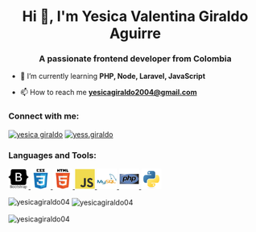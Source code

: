 <h1 align="center">Hi 👋, I'm Yesica Valentina Giraldo Aguirre</h1>
<h3 align="center">A passionate frontend developer from Colombia</h3>

- 🌱 I’m currently learning **PHP, Node, Laravel, JavaScript**

- 📫 How to reach me **yesicagiraldo2004@gmail.com**

<h3 align="left">Connect with me:</h3>
<p align="left">
<a href="https://fb.com/yesica giraldo" target="blank"><img align="center" src="https://raw.githubusercontent.com/rahuldkjain/github-profile-readme-generator/master/src/images/icons/Social/facebook.svg" alt="yesica giraldo" height="30" width="40" /></a>
<a href="https://instagram.com/yess.giraldo" target="blank"><img align="center" src="https://raw.githubusercontent.com/rahuldkjain/github-profile-readme-generator/master/src/images/icons/Social/instagram.svg" alt="yess.giraldo" height="30" width="40" /></a>
</p>

<h3 align="left">Languages and Tools:</h3>
<p align="left"> <a href="https://getbootstrap.com" target="_blank" rel="noreferrer"> <img src="https://raw.githubusercontent.com/devicons/devicon/master/icons/bootstrap/bootstrap-plain-wordmark.svg" alt="bootstrap" width="40" height="40"/> </a> <a href="https://www.w3schools.com/css/" target="_blank" rel="noreferrer"> <img src="https://raw.githubusercontent.com/devicons/devicon/master/icons/css3/css3-original-wordmark.svg" alt="css3" width="40" height="40"/> </a> <a href="https://www.w3.org/html/" target="_blank" rel="noreferrer"> <img src="https://raw.githubusercontent.com/devicons/devicon/master/icons/html5/html5-original-wordmark.svg" alt="html5" width="40" height="40"/> </a> <a href="https://developer.mozilla.org/en-US/docs/Web/JavaScript" target="_blank" rel="noreferrer"> <img src="https://raw.githubusercontent.com/devicons/devicon/master/icons/javascript/javascript-original.svg" alt="javascript" width="40" height="40"/> </a> <a href="https://www.mysql.com/" target="_blank" rel="noreferrer"> <img src="https://raw.githubusercontent.com/devicons/devicon/master/icons/mysql/mysql-original-wordmark.svg" alt="mysql" width="40" height="40"/> </a> <a href="https://www.php.net" target="_blank" rel="noreferrer"> <img src="https://raw.githubusercontent.com/devicons/devicon/master/icons/php/php-original.svg" alt="php" width="40" height="40"/> </a> <a href="https://www.python.org" target="_blank" rel="noreferrer"> <img src="https://raw.githubusercontent.com/devicons/devicon/master/icons/python/python-original.svg" alt="python" width="40" height="40"/> </a> </p>

<p><img align="left" src="https://github-readme-stats.vercel.app/api/top-langs?username=yesicagiraldo04&show_icons=true&locale=en&layout=compact" alt="yesicagiraldo04" /></p>

<p>&nbsp;<img align="center" src="https://github-readme-stats.vercel.app/api?username=yesicagiraldo04&show_icons=true&locale=en" alt="yesicagiraldo04" /></p>

<p><img align="center" src="https://github-readme-streak-stats.herokuapp.com/?user=yesicagiraldo04&" alt="yesicagiraldo04" /></p>
